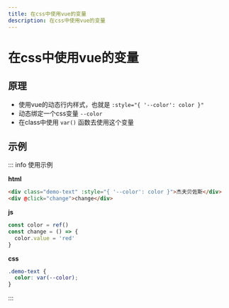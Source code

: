 ```yaml
---
title: 在css中使用vue的变量
description: 在css中使用vue的变量
---
```


# 在css中使用vue的变量

## 原理

- 使用vue的动态行内样式，也就是 `:style="{ '--color': color }"`
- 动态绑定一个css变量 `--color`
- 在class中使用 `var()` 函数去使用这个变量

## 示例

::: info 使用示例

<strong>html</strong>
```html
<div class="demo-text" :style="{ '--color': color }">杰夫贝佐斯</div>
<div @click="change">change</div>
```

<strong>js</strong>
```js
const color = ref()
const change = () => {
  color.value = 'red'
}
```

<strong>css</strong>
```css
.demo-text {
  color: var(--color);
}
```
:::

